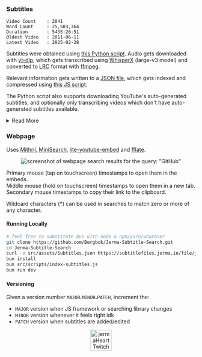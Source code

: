 ### Subtitles

<!-- Statistics -->

```
Video Count    : 2041
Word Count     : 25,503,364
Duration       : 5435:26:51
Oldest Video   : 2011-06-11
Latest Video   : 2025-02-28
```

Subtitles were obtained using [this Python script](/src/scripts/get_subtitles/get_subtitles.py).
Audio gets downloaded with [yt-dlp](https://github.com/yt-dlp/yt-dlp), which gets transcribed using [WhisperX](https://github.com/m-bain/whisperX) (large-v3 model) and converted to [LRC](https://en.wikipedia.org/wiki/LRC_(file_format)) format  with [ffmpeg](https://github.com/FFmpeg/FFmpeg).

Relevant information gets written to a [JSON file](https://subtitlefiles.jerma.io/file/jerma-subtitles/Subtitles.json), which gets indexed and compressed using [this JS script](/src/scripts/index-subtitles.js).

The Python script also supports downloading YouTube's auto-generated subtitles, and optionally only transcribing videos which don't have auto-generated subtitles available.

<details>
<summary>Read More</summary>

Initially used YouTube's auto-generated subtitles, but far too many videos either didn't have them available or had [censored](https://support.google.com/youtube/thread/70343381/new-default-setting-for-automatic-captions-uses-to-better-avoid-mistakes) swears.

Tried using [OpenAI's Whisper](https://github.com/openai/whisper) next, but after transcribing a bunch of videos with it I realized it kinda sucks in some aspects.
It hallucinated a lot, especially during sections with no speech.
Timestamps were incorrect on some transcriptions, and the first timestamp would always start at zero seconds, which was normally wrong.
It's also pretty slow, especially if you use some of the bigger models.

Switching to WhisperX _mostly_ solved the aforementioned problems.
However, it's still far from perfect and does have some [limitations](https://github.com/m-bain/whisperX/tree/49161922461871e6732fbe1aeb20fc1d4cccc9df?tab=readme-ov-file#limitations-%EF%B8%8F).

</details>

### Webpage

Uses [Mithril](https://github.com/MithrilJS/mithril.js), [MiniSearch](https://github.com/lucaong/minisearch), [lite-youtube-embed](https://github.com/paulirish/lite-youtube-embed) and [fflate](https://github.com/101arrowz/fflate).

<p align='center'>
    <picture>
        <img src='https://i.imgur.com/vs9bU6E.png' alt='screenshot of webpage search results for the query: "GitHub"'>
    </picture>
</p>

Primary mouse (tap on touchscreen) timestamps to open them in the embeds.  
Middle mouse (hold on touchscreen) timestamps to open them in a new tab.  
Secondary mouse timestamps to copy their link to the clipboard.

Wildcard characters (*) can be used in searches to match zero or more of any character.

#### Running Locally

```bash
# feel free to substitute bun with node & npm/yarn/whatever
git clone https://github.com/Bergbok/Jerma-Subtitle-Search.git
cd Jerma-Subtitle-Search
curl -o src/assets/Subtitles.json https://subtitlefiles.jerma.io/file/jerma-subtitles/Subtitles.json
bun install
bun src/scripts/index-subtitles.js
bun run dev
```

#### Versioning

Given a version number `MAJOR`**.**`MINOR`**.**`PATCH`, increment the:

- `MAJOR` version when JS framework or searching library changes
- `MINOR` version whenever it feels right idk
- `PATCH` version when subtitles are added/edited

<p align='center'>
    <picture>
        <img src='https://i.imgur.com/O8rbink.png' alt='jermaHeart Twitch Emote' width='56' height='56' />
    </picture>
</p>

<!--
Notes to self:

Repo setup steps:
- Description: Webpage for searching through 2000+ Jerma videos
- Topics: mithril jerma985 jerma shpee
- Uncheck 'Releases' and 'Packages'
- https://github.com/Bergbok/Jerma-Subtitle-Search/settings
    - Social preview (https://imgur.com/a/4QB2a7B)
    - Disable Wiki and Projects
- https://github.com/Bergbok/Jerma-Subtitle-Search/settings/pages
    - Build source
    - Custom domain
- https://github.com/Bergbok/Jerma-Subtitle-Search/settings/actions
    - Artifact and log retention
    - Write permissions
- https://github.com/Bergbok/Jerma-Subtitle-Search/settings/actions/runners
    - Self-hosted runner
- https://github.com/Bergbok/Jerma-Subtitle-Search/settings/security_analysis
    - Dependabot
- https://github.com/Bergbok/Jerma-Subtitle-Search/settings/secrets/actions
    - COOKIES
    - B2_APP_KEY
    - B2_APP_KEY_ID

AVIF conversion:
- ffmpeg -i "x" -map 0 -map 0 -filter:0 "format=yuv420p" -filter:1 "format=yuva444p,alphaextract" -crf 21 "x.avif"
-->
